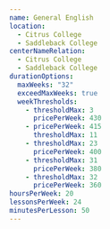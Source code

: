 ```yaml
---
name: General English
location:
  - Citrus College
  - Saddleback College
centerNameRelation:
  - Citrus College
  - Saddleback College
durationOptions:
  maxWeeks: "32"
  exceedMaxWeeks: true
  weekThresholds:
    - thresholdMax: 3
      pricePerWeek: 430
    - pricePerWeek: 415
      thresholdMax: 11
    - thresholdMax: 23
      pricePerWeek: 400
    - thresholdMax: 31
      pricePerWeek: 380
    - thresholdMax: 32
      pricePerWeek: 360
hoursPerWeek: 20
lessonsPerWeek: 24
minutesPerLesson: 50
---
```

